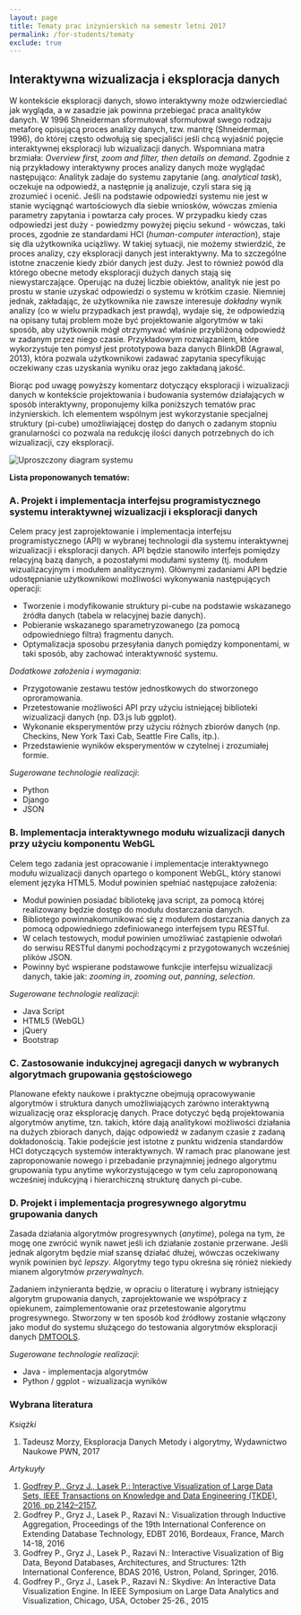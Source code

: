 ```yaml
---
layout: page
title: Tematy prac inżynierskich na semestr letni 2017
permalink: /for-students/tematy
exclude: true
---
```


## Interaktywna wizualizacja i eksploracja danych

W kontekście eksploracji danych, słowo interaktywny może
odzwierciedlać jak wygląda, a w zasadzie jak powinna przebiegać praca
analityków danych. W 1996 Shneiderman sformułował sformułował swego
rodzaju metaforę opisującą proces analizy danych, tzw. mantrę
(Shneiderman, 1996), do której często odwołują się specjaliści jeśli
chcą wyjaśnić pojęcie interaktywnej eksploracji lub wizualizacji
danych. Wspomniana matra brzmiała: *Overview first, zoom and filter,
then details on demand*. Zgodnie z nią przykładowy interaktywny proces
analizy danych może wyglądać następująco: Analityk zadaje do systemu
zapytanie (ang. *analytical task*), oczekuje na odpowiedź, a następnie ją
analizuje, czyli stara się ją zrozumieć i ocenić. Jeśli na podstawie
odpowiedzi systemu nie jest w stanie wyciągnąć wartościowych dla
siebie wniosków, wówczas zmienia parametry zapytania i powtarza cały
proces. W przypadku kiedy czas odpowiedzi jest duży - powiedzmy
powyżej pięciu sekund - wówczas, taki proces, zgodnie ze standardami
HCI (*human-computer interaction*), staje się dla użytkownika
uciążliwy. W takiej sytuacji, nie możemy stwierdzić, że proces
analizy, czy eksploracji danych jest interaktywny. Ma to szczególne
istotne znaczenie kiedy zbiór danych jest duży. Jest to również powód
dla którego obecne metody eksploracji dużych danych stają się
niewystarczające. Operując na dużej liczbie obiektów, analityk nie
jest po prostu w stanie uzyskać odpowiedzi o systemu w krótkim czasie.
Niemniej jednak, zakładając, że użytkownika nie zawsze interesuje
*dokładny* wynik analizy (co w wielu przypadkach jest prawdą), wydaje
się, że odpowiedzią na opisany tutaj problem może być projektowanie
algorytmów w taki sposób, aby użytkownik mógł otrzymywać właśnie
przybliżoną odpowiedź w zadanym przez niego czasie.  Przykładowym
rozwiązaniem, które wykorzystuje ten pomysł jest prototypowa baza
danych BlinkDB (Agrawal, 2013), która pozwala użytkownikowi zadawać
zapytania specyfikując oczekiwany czas uzyskania wyniku oraz jego
zakładaną jakość.

Biorąc pod uwagę powyższy komentarz dotyczący eksploracji i
wizualizacji danych w kontekście projektowania i budowania systemów
działających w sposób interaktywny, proponujemy kilka
poniższych tematów prac inżynierskich.
Ich elementem wspólnym jest wykorzystanie specjalnej struktury
(pi-cube)
umożliwiającej dostęp do danych o zadanym stopniu granularności co
pozwala na redukcję ilości danych potrzebnych do ich wizualizacji, czy
eksploracji.

![Uproszczony diagram systemu]({{site.url}}/files/diagram-2017.png)

**Lista proponowanych tematów:**

<h3> A. Projekt i implementacja interfejsu programistycznego systemu
     interaktywnej wizualizacji i eksploracji danych</h3>

Celem pracy jest zaprojektowanie i implementacja interfejsu programistycznego
(API) w wybranej technologii dla systemu interaktywnej wizualizacji i
eksploracji danych. API będzie stanowiło interfejs pomiędzy relacyjną
bazą danych, a pozostałymi modułami systemy (tj. modułem
wizualizacyjnym i modułem analitycznym). Głównymi zadaniami API będzie
udostępnianie użytkownikowi możliwości wykonywania następujących operacji:

* Tworzenie i modyfikowanie struktury pi-cube na podstawie wskazanego
  źródła danych (tabela w relacyjnej bazie danych).
* Pobieranie wskazanego sparametryzowanego (za pomocą odpowiedniego
  filtra) fragmentu danych.
* Optymalizacja sposobu przesyłania danych pomiędzy komponentami, w
  taki sposób, aby zachować interaktywność systemu.

*Dodatkowe założenia i wymagania*:

* Przygotowanie zestawu testów jednostkowych do stworzonego oproramowania.
* Przetestowanie możliwości API przy użyciu istniejącej biblioteki
  wizualizacji danych (np. D3.js lub ggplot).
* Wykonanie eksperymentów przy użyciu różnych zbiorów danych (np. Checkins,
  New York Taxi Cab, Seattle Fire Calls, itp.).
* Przedstawienie wyników eksperymentów w czytelnej i zrozumiałej formie.

*Sugerowane technologie realizacji*:

* Python
* Django
* JSON

<h3> B. Implementacja interaktywnego modułu wizualizacji danych przy użyciu
     komponentu WebGL</h3>
     
Celem tego zadania jest opracowanie i implementacje interaktywnego modułu
wizualizacji danych opartego o komponent WebGL, który stanowi element
języka HTML5. Moduł powinien spełniać następujace założenia:

* Moduł powinien posiadać bibliotekę java script, za pomocą której realizowany
  będzie dostęp do modułu dostarczania danych.
* Bibliotego powinnakomunikować się z modułem dostarczania danych za pomocą
  odpowiedniego zdefiniowanego interfejsem typu RESTful.
* W celach testowych, moduł powinien umożliwiać zastąpienie odwołań do
  serwisu RESTful danymi pochodzącymi z przygotowanych wcześniej 
  plików JSON.
* Powinny być wspierane podstawowe funkcjie interfejsu wizualizacji danych,
  takie jak: *zooming in*, *zooming out*, *panning*, *selection*.

*Sugerowane technologie realizacji*:

* Java Script
* HTML5 (WebGL)
* jQuery
* Bootstrap

<h3> C. Zastosowanie indukcyjnej agregacji danych w wybranych algorytmach
     grupowania gęstościowego</h3>

Planowane efekty naukowe i praktyczne obejmują opracowywanie algorytmów i
struktura danych umożliwiających zarówno interaktywną wizualizację oraz eksplorację
danych. Prace dotyczyć będą projektowania algorytmów anytime, tzn. takich, które
dają analitykowi możliwości działania na dużych zbiorach danych, dając odpowiedź w
zadanym czasie z zadaną dokładonością. Takie podejście jest istotne z punktu widzenia
standardów HCI dotyczących systemów interaktywnych.
W ramach prac planowane jest zaproponowanie nowego i przebadanie przynajmniej
jednego algorytmu grupowania typu anytime wykorzystującego w tym celu
zaproponowaną wcześniej indukcyjną i hierarchiczną strukturę danych pi-cube.


<h3> D. Projekt i implementacja progresywnego algorytmu grupowania danych</h3>

Zasada działania algorytmów progresywnych (*anytime*), polega na tym, że mogę one
zwrócić wynik nawet jeśli ich działanie zostanie przerwane. Jeśli jednak algorytm
będzie miał szansę działać dłużej, wówczas oczekiwany wynik powinien być *lepszy*.
Algorytmy tego typu okreśna się rónież niekiedy mianem algorytmów *przerywalnych*.

Zadaniem inżynieranta będzie, w opraciu o literaturę i wybrany istniejący algorytm
grupowania danych, zaprojektowanie we współpracy z opiekunem, zaimplementowanie 
oraz przetestowanie algorytmu progresywnego. Stworzony w ten sposób kod źródłowy
zostanie włączony jako moduł do systemu służącego do testowania algorytmów eksploracji
danych [DMTOOLS](https://github.com/piotrlasek/clustering).

*Sugerowane technologie realizacji*:

* Java - implementacja algorytmów
* Python / ggplot - wizualizacja wyników

### Wybrana literatura

*Książki*

1. Tadeusz Morzy, Eksploracja Danych Metody i algorytmy, Wydawnictwo Naukowe PWN, 2017

*Artykuyły*
1. [Godfrey P., Gryz J., Lasek P.: Interactive Visualization of Large Data Sets, IEEE Transactions on Knowledge and Data Engineering (TKDE), 2016, pp 2142–2157.](http://ieeexplore.ieee.org/xpl/topAccessedArticles.jsp?punumber=69&topArticlesDate=July+2016)
2. Godfrey P., Gryz J., Lasek P., Razavi N.: Visualization through Inductive Aggregation, Proceedings of the 19th International Conference on Extending Database Technology, EDBT 2016, Bordeaux, France, March 14-18, 2016
3. Godfrey P., Gryz J., Lasek P., Razavi N.: Interactive Visualization of Big Data, Beyond Databases, Architectures, and Structures: 12th International Conference, BDAS 2016, Ustron, Poland, Springer, 2016.
4. Godfrey P., Gryz J., Lasek P., Razavi N.: Skydive: An Interactive Data Visualization Engine.  In IEEE Symposium on Large Data Analytics and Visualization, Chicago, USA, October 25-26., 2015
